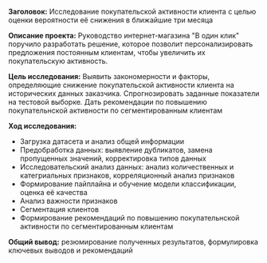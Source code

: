 **Заголовок:** Исследование покупательской активности клиента с целью оценки вероятности её снижения в ближайшие три месяца

**Описание проекта:** Руководство интернет-магазина "В один клик" поручило разработать решение, которое позволит персонализировать предложения постоянным клиентам, чтобы увеличить их покупательскую активность.

**Цель исследования:** Выявить закономерности и факторы, определяющие снижение покупательской активности клиента на исторических данных заказчика. Спрогнозировать заданные показатели на тестовой выборке. Дать рекомендации по повышению покупательнской активности по сегментированным клиентам

**Ход исследования:**
* Загрузка датасета и анализ общей информации
* Предобработка данных: выявление дубликатов, замена пропущенных значений, корректировка типов данных
* Исследовательский анализ данных: анализ количественных и категриальных признаков, корреляционный анализ признаков
* Формирование пайплайна и обучение модели классификации, оценка её качества
* Анализ важности признаков
* Сегментация клиентов
* Формирование рекомендаций по повышению покупательнской активности по сегментированным клиентам

**Общий вывод:** резюмирование полученных результатов, формулировка ключевых выводов и рекомендаций
